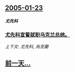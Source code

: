 ## [2005-01-23](/news/2005/01/23/index.md)

##### 尤先科
### [ 尤先科宣誓就职乌克兰总统。](/news/2005/01/23/尤先科宣誓就职乌克兰总统.md)
_上下文: 尤先科, 烏克蘭_

## [前一天...](/news/2005/01/22/index.md)


